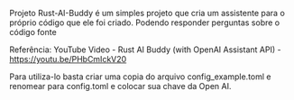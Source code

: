 Projeto Rust-AI-Buddy é um simples projeto que cria um assistente para o próprio código que ele foi criado. Podendo responder perguntas sobre o código fonte

Referência: YouTube Video - Rust AI Buddy (with OpenAI Assistant API) - https://youtu.be/PHbCmIckV20

Para utiliza-lo basta criar uma copia do arquivo config_example.toml e renomear para config.toml e colocar sua chave da Open AI.